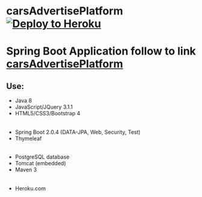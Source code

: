 # carsAdvertisePlatform [![Deploy to Heroku](https://www.herokucdn.com/deploy/button.png)](https://heroku.com/deploy)
# Spring Boot Application follow to link [carsAdvertisePlatform](https://yourcaradvertise.herokuapp.com/)

## Use:
* Java 8
* JavaScript/JQuery 3.1.1
* HTML5/CSS3/Bootstrap 4
######
* Spring Boot 2.0.4 (DATA-JPA, Web, Security, Test)
* Thymeleaf
######
* PostgreSQL database
* Tomcat (embedded)
* Maven 3
######
* Heroku.com



